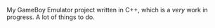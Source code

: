 My GameBoy Emulator project written in C++, which is a _very_ work in progress. A lot of things to do.
